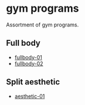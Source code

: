 # gym programs

Assortment of gym programs.

## Full body

- [fullbody-01](./fullbody-01.md)
- [fullbody-02](./fullbody-02.md)

## Split aesthetic

- [aesthetic-01](./aesthetic-01.md)

